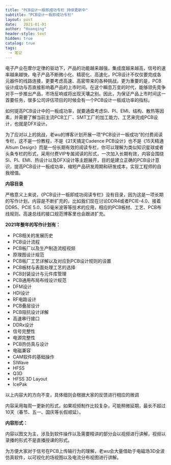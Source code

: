 ```yaml
---
title: "PCB设计一板即成功专栏 持续更新中"
subtitle: "PCB设计一板即成功专栏"
layout: post
date:   2021-01-01
author: "Huanqing"
header-style: text
hidden: true
catalog: true
tags:
  - 笔记
---
```


<div class="tutor-course-content-content">
			<p>电子产业在摩尔定律的驱动下，产品的功能越来越强，集成度越来越高，信号的速率越来越快，电子产品不断微小化、精密化、高速化，PCB设计不仅仅要完成各元器件的线路连接，更要考虑高速、高密带来的各种挑战，更为重要的是，PCB设计成功与否直接影响着产品的上市时间。在这个瞬息万变的时代，能够领先竞争对手一步推出产品，市场反响或将出现天壤之别。因此，为保证产品上市时间这一首要任务，很多公司评估项目的时候会有一个PCB设计一板成功率的指标。</p>
<p>如何提高PCB设计中的一板成功率，就要通盘考虑SI、PI、EMI、结构、散热等因素，并需要了解当前主流PCB工厂、SMT工厂的加工能力、工艺来完成PCB设计，也就是DFX设计。</p>
<p>为了应对以上的挑战，老wu的博客计划开展一项“PCB设计一板成功”的付费阅读专栏，这不是一份教程，不是《21天搞定Cadence PCB设计》也不是《15天精通Altium Design》而是一份长期有效的阅读专栏，你可以理解为类似知识星球或者头条专栏的形式，采用付费VIP专属阅读的形式，一次加入长期有效，内容会围绕SI、PI、EMI、热设计以及DFX设计等主题展开，目的是建立正确的PCB设计意识，提高PCB设计一板成功率，缩短产品研发周期和研发成本，实现工程师的自我增值。</p>
<p><strong>内容目录</strong></p>
<p>严格意义上来说，《PCB设计一板即成功阅读专栏》没有目录，因为这是一项长期的写作计划，内容是不断扩充的，比如我们现在讨论DDR4或者PCIE-4.0、接着DDR5、PCIE 5.0、5G毫米波等等技术的应用，相应的PCB板材、工艺、PCB布线规则、高速总线的接口规范博客里也会跟进扩充。</p>
<p><strong>2021年整年的写作计划有：</strong></p>
<ul>
<li>PCB相关的发展历史</li>
<li>PCB设计流程</li>
<li>PCB板厂以及生产制造流程视频</li>
<li>原理图设计规范</li>
<li>PCB板厂工艺详解以及对应到PCB设计规则的设置</li>
<li>PCB板材与表面处理工艺的选择</li>
<li>PCB封装设计与元件库管理</li>
<li>PCB通用布局布线设计规范</li>
<li>DFM设计</li>
<li>HDI设计</li>
<li>RF电路设计</li>
<li>PCB叠层设计</li>
<li>PCB阻抗设计详解</li>
<li>高速串行接口</li>
<li>DDRx设计</li>
<li>信号完整性</li>
<li>电源完整性</li>
<li>PCB热仿真与设计</li>
<li>电磁兼容</li>
<li>CAM软件的基础操作</li>
<li>SIWave</li>
<li>HFSS</li>
<li>Q3D</li>
<li>HFSS 3D Layout</li>
<li>IcePak</li>
</ul>
<p>以上内容大的方向不变，具体细则会根据大家的反馈进行相应的微调</p>
<p>内容采用每周一更新的形式，如果视频制作比较复杂，可能稍微延期，最长不超过10天（春节、五一、国庆等长假顺延）。</p>
<p><strong>内容形式：&nbsp;&nbsp;</strong></p>
<p>内容以图文为主，涉及到软件操作以及需要精讲的部分会以视频进行讲解，视频以录播的形式不是直播授课的形式。</p>
<p>为方便大家对于信号在PCB上传输行为的理解，老wu会大量借助于电磁场3D全波仿真软件，以可视化的场视图以及电流分布视图进行讲解。</p>
</div>

<link href="https://cdn.bootcss.com/dplayer/1.25.0/DPlayer.min.css" rel="stylesheet">
<div id="dplayer"></div>
<script src="https://cdn.bootcss.com/dplayer/1.25.0/DPlayer.min.js"></script>
<script src="https://cdn.bootcss.com/blueimp-md5/2.12.0/js/md5.min.js"></script>
<script>
var url1="https://files.catbox.moe/su1djc.mp4";    //这里填写视频地址
var id=md5(url1);
const dp = new DPlayer({
    container: document.getElementById('dplayer'),
    autoplay: false,
    theme: '#FADFA3',
    loop: true,
    lang: 'zh-cn',
    screenshot: true,
    hotkey: true,
    preload: 'auto',
    logo: 'logo.png',
    volume: 0.7,
    mutex: true,
    video: {
        url: url1,
        pic: "https://gitee.com/hawkingwu/PicGo/raw/master/right-the-first-time-for-high-speed-pcb-design.jpg",
        thumbnails: "https://gitee.com/hawkingwu/PicGo/raw/master/right-the-first-time-for-high-speed-pcb-design.jpg",
        type: 'auto',
    },
    contextmenu: [
        {
            text: 'custom1',
            link: 'https://github.com/DIYgod/DPlayer',
        },
        {
            text: 'custom2',
            click: (player) => {
                console.log(player);
            },
        },
    ],

});
</script>
